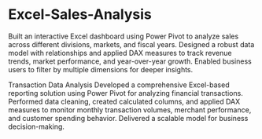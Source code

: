# Excel-Sales-Analysis
Built an interactive Excel dashboard using Power Pivot to analyze sales across different divisions, markets, and fiscal years. Designed a robust data model with relationships and applied DAX measures to track revenue trends, market performance, and year-over-year growth. Enabled business users to filter by multiple dimensions for deeper insights.

Transaction Data Analysis
Developed a comprehensive Excel-based reporting solution using Power Pivot for analyzing financial transactions. Performed data cleaning, created calculated columns, and applied DAX measures to monitor monthly transaction volumes, merchant performance, and customer spending behavior. Delivered a scalable model for business decision-making.
